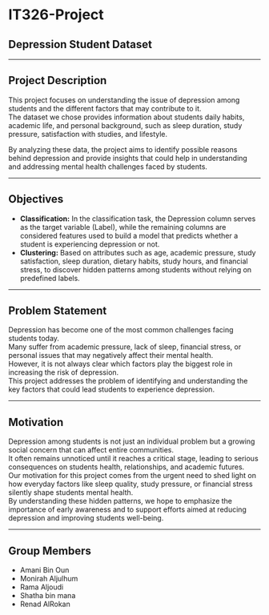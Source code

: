 # IT326-Project
## Depression Student Dataset

---

## Project Description
This project focuses on understanding the issue of depression among students and the different factors that may contribute to it.  
The dataset we chose provides information about students daily habits, academic life, and personal background, such as sleep duration, study pressure, satisfaction with studies, and lifestyle.  

By analyzing these data, the project aims to identify possible reasons behind depression and provide insights that could help in understanding and addressing mental health challenges faced by students.


---

## Objectives
- **Classification:** In the classification task, the Depression column serves as the target variable (Label), while the remaining columns are considered features used to build a model that predicts whether a student is experiencing depression or not.  
- **Clustering:** Based on attributes such as age, academic pressure, study satisfaction, sleep duration, dietary habits, study hours, and financial stress, to discover hidden patterns among students without relying on predefined labels.

---

## Problem Statement
Depression has become one of the most common challenges facing students today.  
Many suffer from academic pressure, lack of sleep, financial stress, or personal issues that may negatively affect their mental health.  
However, it is not always clear which factors play the biggest role in increasing the risk of depression.  
This project addresses the problem of identifying and understanding the key factors that could lead students to experience depression.

---

## Motivation
Depression among students is not just an individual problem but a growing social concern that can affect entire communities.  
It often remains unnoticed until it reaches a critical stage, leading to serious consequences on students health, relationships, and academic futures.  
Our motivation for this project comes from the urgent need to shed light on how everyday factors like sleep quality, study pressure, or financial stress silently shape students mental health.  
By understanding these hidden patterns, we hope to emphasize the importance of early awareness and to support efforts aimed at reducing depression and improving students well-being.

---

## Group Members
- Amani Bin Oun
- Monirah Aljulhum
- Rama Aljoudi
- Shatha bin mana
- Renad AlRokan
